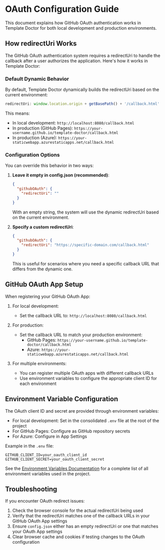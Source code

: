 # OAuth Configuration Guide

This document explains how GitHub OAuth authentication works in Template Doctor for both local development and production environments.

## How redirectUri Works

The GitHub OAuth authentication system requires a redirectUri to handle the callback after a user authorizes the application. Here's how it works in Template Doctor:

### Default Dynamic Behavior

By default, Template Doctor dynamically builds the redirectUri based on the current environment:

```javascript
redirectUri: window.location.origin + getBasePath() + '/callback.html'
```

This means:
- In local development: `http://localhost:8080/callback.html`
- In production (GitHub Pages): `https://your-username.github.io/template-doctor/callback.html`
- In production (Azure): `https://your-staticwebapp.azurestaticapps.net/callback.html`

### Configuration Options

You can override this behavior in two ways:

1. **Leave it empty in config.json (recommended)**: 
   ```json
   {
     "githubOAuth": {
       "redirectUri": ""
     }
   }
   ```
   With an empty string, the system will use the dynamic redirectUri based on the current environment.

2. **Specify a custom redirectUri**:
   ```json
   {
     "githubOAuth": {
       "redirectUri": "https://specific-domain.com/callback.html"
     }
   }
   ```
   This is useful for scenarios where you need a specific callback URL that differs from the dynamic one.

## GitHub OAuth App Setup

When registering your GitHub OAuth App:

1. For local development:
   - Set the callback URL to: `http://localhost:8080/callback.html`

2. For production:
   - Set the callback URL to match your production environment:
     - GitHub Pages: `https://your-username.github.io/template-doctor/callback.html`
     - Azure: `https://your-staticwebapp.azurestaticapps.net/callback.html`

3. For multiple environments:
   - You can register multiple OAuth apps with different callback URLs
   - Use environment variables to configure the appropriate client ID for each environment

## Environment Variable Configuration

The OAuth client ID and secret are provided through environment variables:

- For local development: Set in the consolidated `.env` file at the root of the project
- For GitHub Pages: Configure as GitHub repository secrets
- For Azure: Configure in App Settings

Example in the `.env` file:
```
GITHUB_CLIENT_ID=your_oauth_client_id
GITHUB_CLIENT_SECRET=your_oauth_client_secret
```

See the [Environment Variables Documentation](./ENVIRONMENT_VARIABLES.md) for a complete list of all environment variables used in the project.

## Troubleshooting

If you encounter OAuth redirect issues:

1. Check the browser console for the actual redirectUri being used
2. Verify that the redirectUri matches one of the callback URLs in your GitHub OAuth App settings
3. Ensure `config.json` either has an empty redirectUri or one that matches your OAuth App settings
4. Clear browser cache and cookies if testing changes to the OAuth configuration